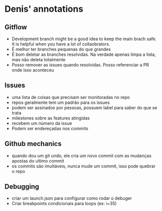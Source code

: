 # Denis' annotations

## Gitflow

- Development branch might be a good idea to keep the main brach safe. It is helpful when you have a lot of collaobrators.
- É melhor ter branches pequenas do que grandes
- É bom deletar as branches resolvidas. Na verdade apenas limpa a lista, mas não deleta totalmente
- Posso remover as issues quando resolvidas. Posso referenciar a PR onde isso aconteceu

## Issues
- uma lista de coisas que precisam ser monitoradas no repo
- repos geralmente tem um padrão para os issues
- podem ser assinados por pessoas, possuem label para saber do que se trata
- milestones sobre as features atingidas
- recebem um número da issue
- Podem ser endereçadas nos commits

## Github mechanics
- quando dou um git undo, ele cria um novo commit com as mudanças apostas do ultimo commit
- os commits são imultáveis, nunca mude um commit, isso pode quebrar o repo


## Debugging
- criar um launch.json para configurar como rodar o debuger
- Criar breakpoints condicionais para loops (ex: i=35)